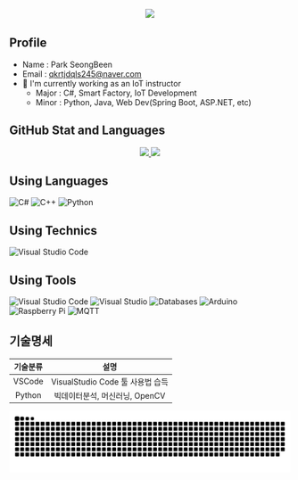 <p align='center'>
  <a href="https://github.com/been2525">
    <img src="https://capsule-render.vercel.app/api?type=venom&height=300&color=gradient&text=My%20Portfolio&fontColor=87ceed"/>
  </a>
</p>

## Profile
- Name : Park SeongBeen
- Email : qkrtjdqls245@naver.com
- 🔭 I'm currently working as an IoT instructor
  - Major : C#, Smart Factory, IoT Development
  - Minor : Python, Java, Web Dev(Spring Boot, ASP.NET, etc)

## GitHub Stat and Languages
<p align='center'>
  <a href="https://github.com/been2525">
    <img src="https://github-readme-stats.vercel.app/api?username=been2525&theme=tokyonight&show_icons=true"/>
    <img src="https://github-readme-stats.vercel.app/api/top-langs/?username=been2525&theme=cobalt&layout=compact"/>
  </a>
</p>

## Using Languages
<p align='left'>
    <img height="40" src="https://img.icons8.com/?size=100&id=55251&format=png&color=000000" title="C#">
    <img height="40" src="https://img.icons8.com/?size=100&id=44328&format=png&color=FFFFFF" title="C++">
    <img height="40" src="https://img.icons8.com/?size=100&id=hGdCwhSHUe6L&format=png&color=000000" title="Python">
</p>

## Using Technics
<p align='left'>
  <img height="40" src="https://img.icons8.com/?size=100&id=9OGIyU8hrxW5&format=png&color=000000" title="Visual Studio Code">
</p>

## Using Tools
<p align='left'>
  <img height="40" src="https://img.icons8.com/?size=100&id=9OGIyU8hrxW5&format=png&color=000000" title="Visual Studio Code">
  <img height="40" src="https://img.icons8.com/?size=100&id=ezj3zaVtImPg&format=png&color=000000" title="Visual Studio">
  <img height="40" src="https://img.icons8.com/?size=100&id=NFQusZJ4neki&format=png&color=000000" title="Databases">
  <img height="40" src="https://img.icons8.com/?size=100&id=Of4lZV2lwBQI&format=png&color=000000" title="Arduino">
  <img height="40" src="https://img.icons8.com/?size=100&id=13443&format=png&color=000000" title="Raspberry Pi">
  <img height="40" src="https://mosquitto.org/stickers/mosquitto-mono.png" title="MQTT">
</p>

## 기술명세
| 기술분류 | 설명 |
|:---:|:---:|
|VSCode | VisualStudio Code 툴 사용법 습득|
|Python| 빅데이터분석, 머신러닝, OpenCV|
<!--
## Project List
[IoT]-->

<img src="https://raw.githubusercontent.com/Platane/snk/output/github-contribution-grid-snake.svg" />
